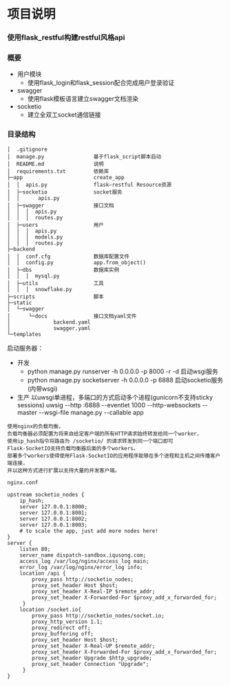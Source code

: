 # 项目说明

### 使用flask_restful构建restful风格api

### 概要
- 用户模块
    - 使用flask_login和flask_session配合完成用户登录验证
- swagger
    - 使用flask模板语言建立swagger文档渲染
- socketio
    - 建立全双工socket通信链接

### 目录结构
```
│  .gitignore
│  manage.py                基于flask_script脚本启动
│  README.md                说明
│  requirements.txt         依赖库
├─app                       create_app
│  │  apis.py               flask—restful Resource资源
│  ├─socketio               socket服务
│  │      apis.py
│  ├─swagger                接口文档
│  │  │  apis.py
│  │  │  routes.py
│  ├─users                  用户
│  │  │  apis.py
│  │  │  models.py
│  │  │  routes.py
├─backend
│  │  conf.cfg              数据库配置文件
│  │  config.py             app.from_object()
│  ├─dbs                    数据库实例
│  │  │  mysql.py
│  ├─utils                  工具
│  │  │  snowflake.py
├─scripts                   脚本
├─static
│  └─swagger
│      └─docs               接口文档yaml文件
│              backend.yaml
│              swagger.yaml
└─templates
```
启动服务器：
- 开发
    - python manage.py runserver -h 0.0.0.0 -p 8000 -r -d  启动wsgi服务
    - python manage.py socketserver -h 0.0.0.0 -p 6888     启动socketio服务(内带wsgi)
- 生产
    以uwsgi单进程，多端口的方式启动多个进程(gunicorn不支持sticky sessions)
    uwsig --http :6888 --eventlet 1000 --http-websockets --master --wsgi-file manage.py --callable app
```
使用nginx的负载均衡，
负载均衡器必须配置为将来自给定客户端的所有HTTP请求始终转发给同一个worker，
使用ip_hash指令将路由为 /socketio/ 的请求转发到同一个端口即可
Flask-SocketIO支持负载均衡器后面的多个workers。
部署多个workers使得使用Flask-SocketIO的应用程序能够在多个进程和主机之间传播客户端连接，
并以这种方式进行扩展以支持大量的并发客户端。
```
```
nginx.conf

upstream socketio_nodes {
    ip_hash;
    server 127.0.0.1:8000;
    server 127.0.0.1:8001;
    server 127.0.0.1:8002;
    server 127.0.0.1:8003;
    # to scale the app, just add more nodes here!
}
server {
    listen 80;
    server_name dispatch-sandbox.iqusong.com;
    access_log /var/log/nginx/access_log main;
    error_log /var/log/nginx/error_log info;
    location /api {
        proxy_pass http://socketio_nodes;
        proxy_set_header Host $host;
        proxy_set_header X-Real-IP $remote_addr;
        proxy_set_header X-Forwarded-For $proxy_add_x_forwarded_for;
     }
    location /socket.io{
        proxy_pass http://socketio_nodes/socket.io;
        proxy_http_version 1.1;
        proxy_redirect off;
        proxy_buffering off;
        proxy_set_header Host $host;
        proxy_set_header X-Real-UP $remote_addr;
        proxy_set_header X-Forwarded-For $proxy_add_x_forwarded_for;
        proxy_set_header Upgrade $http_upgrade;
        proxy_set_header Connection "Upgrade";
     }
}
```